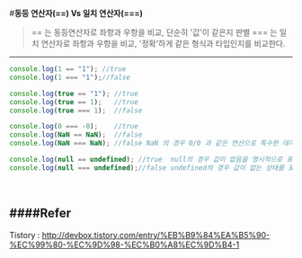 #**동등 연산자(==) Vs 일치 연산자(===)**
> ==  는 동등연산자로 좌항과 우항을 비교, 단순히 '값'이 같은지 판별
> === 는 일치 연산자로 좌항과 우항을 비교, '정확'하게 같은 형식과 타입인지를 비교한다.

----


```javascript
console.log(1 == "1"); //true
console.log(1 === "1");//false

console.log(true == "1"); //true
console.log(true == 1);   //true
console.log(true === 1);  //false

console.log(0 === -0);    //true
console.log(NaN == NaN);  //false
console.log(NaN === NaN); //false NaN 의 경우 0/0 과 같은 연산으로 특수한 데이터 형태인데 숫자값이 아니라는 뜻이다

console.log(null == undefined); //true  null의 경우 값이 없음을 명시적으로 표시한것이고  (빈 객체를 표현)
console.log(null === undefined);//false undefined의 경우 값이 없는 상태를 표현하는것이다(초기화되지 않은 변수)
```
<br>

####**Refer**
---

Tistory : http://devbox.tistory.com/entry/%EB%B9%84%EA%B5%90-%EC%99%80-%EC%9D%98-%EC%B0%A8%EC%9D%B4-1
